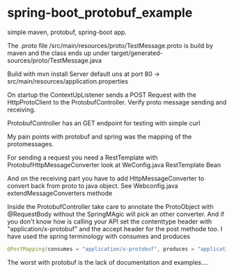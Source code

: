 # spring-boot_protobuf_example

simple maven, protobuf, spring-boot app.

The .proto file  /src/main/resources/proto/TestMessage.proto is build by maven and the class ends up under target/generated-sources/proto/TestMessage.java

Build with mvn install
Server default uns at port 80 -> src/main/resources/application.properties

On startup the ContextUpListener sends a POST Request with the  HttpProtoClient to the ProtobufController.
Verify proto message sending and receiving.

ProtobufController has an GET endpoint for testing with simple curl

My pain points with protobuf and spring was the mapping of the protomessages.

For sending a request you need a RestTemplate with ProtobufHttpMessageConverter 
	look at WeConfig.java  RestTemplate Bean
	
And on the receiving part you have to add HttpMessageConverter to convert back from proto to java object. See Webconfig.java extendMessageConverters methode

Inside the ProtobufController take care to annotate the ProtoObject with @RequestBody without the SpringMAgic will pick an other converter.
And if you don't know how is calling your API set the contenttype header with "application/x-protobuf" and the accept header for the post methode too. I have used the spring terminology with consumes and produces

```java
@PostMapping(consumes = "application/x-protobuf", produces = "application/x-protobuf")
```

The worst with protobuf is the lack of documentation and examples....
